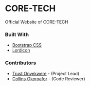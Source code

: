 # CORE-TECH 

Official Website of CORE-TECH

### Built With

* [Bootstrap CSS](https://getbootstrap.com/)
* [Lordicon](https://lordicon.com/)


### Contributors

* [Trust Onyekwere](https://github.com/trustonyekwere/) - (Project Lead)
* [Collins Okoroafor](https://github.com/collinsduzzy/) - (Code Reviewer)


